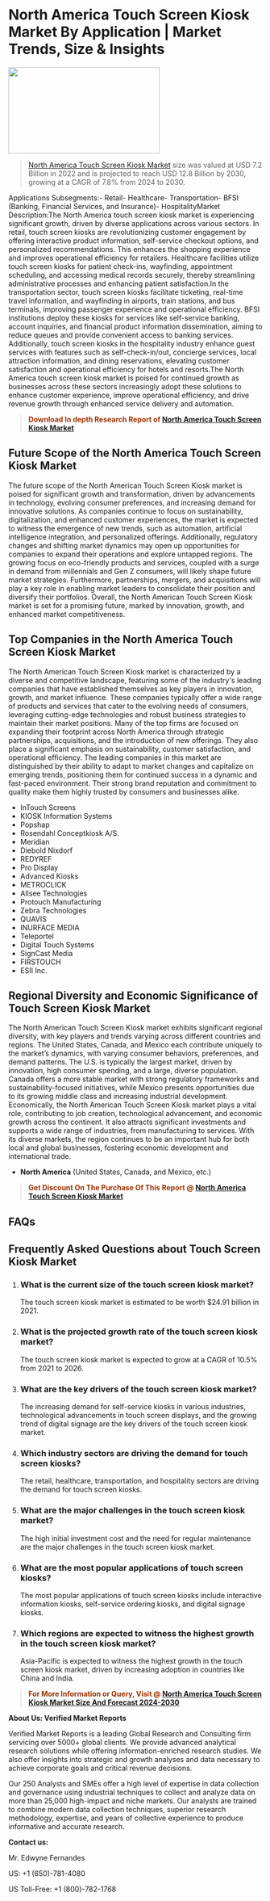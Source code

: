 <p><h1>North America Touch Screen Kiosk Market By Application | Market Trends, Size & Insights</h1><p><img class="aligncenter size-medium wp-image-105565" src="https://ffe5etoiles.com/wp-content/uploads/2025/01/MST7-300x171.png" alt="" width="300" height="171" /></p><blockquote><p><a href="https://www.verifiedmarketreports.com/download-sample/?rid=253956&utm_source=Github-NA&utm_medium=357" target="_blank">North America Touch Screen Kiosk Market</a> size was valued at USD 7.2 Billion in 2022 and is projected to reach USD 12.8 Billion by 2030, growing at a CAGR of 7.8% from 2024 to 2030.</p></blockquote>Applications Subsegments:- Retail- Healthcare- Transportation- BFSI (Banking, Financial Services, and Insurance)- HospitalityMarket Description:The North America touch screen kiosk market is experiencing significant growth, driven by diverse applications across various sectors. In retail, touch screen kiosks are revolutionizing customer engagement by offering interactive product information, self-service checkout options, and personalized recommendations. This enhances the shopping experience and improves operational efficiency for retailers. Healthcare facilities utilize touch screen kiosks for patient check-ins, wayfinding, appointment scheduling, and accessing medical records securely, thereby streamlining administrative processes and enhancing patient satisfaction.In the transportation sector, touch screen kiosks facilitate ticketing, real-time travel information, and wayfinding in airports, train stations, and bus terminals, improving passenger experience and operational efficiency. BFSI institutions deploy these kiosks for services like self-service banking, account inquiries, and financial product information dissemination, aiming to reduce queues and provide convenient access to banking services. Additionally, touch screen kiosks in the hospitality industry enhance guest services with features such as self-check-in/out, concierge services, local attraction information, and dining reservations, elevating customer satisfaction and operational efficiency for hotels and resorts.The North America touch screen kiosk market is poised for continued growth as businesses across these sectors increasingly adopt these solutions to enhance customer experience, improve operational efficiency, and drive revenue growth through enhanced service delivery and automation.</p><blockquote><p><span style="color: #993300;"><strong>Download In depth Research Report of <a href="https://www.verifiedmarketreports.com/download-sample/?rid=253956&utm_source=Github-NA&utm_medium=357">North America Touch Screen Kiosk Market</a></strong></span></p></blockquote><h2>Future Scope of the North America Touch Screen Kiosk Market</h2><p>The future scope of the North American Touch Screen Kiosk market is poised for significant growth and transformation, driven by advancements in technology, evolving consumer preferences, and increasing demand for innovative solutions. As companies continue to focus on sustainability, digitalization, and enhanced customer experiences, the market is expected to witness the emergence of new trends, such as automation, artificial intelligence integration, and personalized offerings. Additionally, regulatory changes and shifting market dynamics may open up opportunities for companies to expand their operations and explore untapped regions. The growing focus on eco-friendly products and services, coupled with a surge in demand from millennials and Gen Z consumers, will likely shape future market strategies. Furthermore, partnerships, mergers, and acquisitions will play a key role in enabling market leaders to consolidate their position and diversify their portfolios. Overall, the North American Touch Screen Kiosk market is set for a promising future, marked by innovation, growth, and enhanced market competitiveness.</p><h2>Top Companies in the North America Touch Screen Kiosk Market</h2><p>The North American Touch Screen Kiosk market is characterized by a diverse and competitive landscape, featuring some of the industry's leading companies that have established themselves as key players in innovation, growth, and market influence. These companies typically offer a wide range of products and services that cater to the evolving needs of consumers, leveraging cutting-edge technologies and robust business strategies to maintain their market positions. Many of the top firms are focused on expanding their footprint across North America through strategic partnerships, acquisitions, and the introduction of new offerings. They also place a significant emphasis on sustainability, customer satisfaction, and operational efficiency. The leading companies in this market are distinguished by their ability to adapt to market changes and capitalize on emerging trends, positioning them for continued success in a dynamic and fast-paced environment. Their strong brand reputation and commitment to quality make them highly trusted by consumers and businesses alike.</p><p><ul><li>InTouch Screens </li><li> KIOSK Information Systems </li><li> Popshap </li><li> Rosendahl Conceptkiosk A/S. </li><li> Meridian </li><li> Diebold Nixdorf </li><li> REDYREF </li><li> Pro Display </li><li> Advanced Kiosks </li><li> METROCLICK </li><li> Allsee Technologies </li><li> Protouch Manufacturing </li><li> Zebra Technologies </li><li> QUAVIS </li><li> INURFACE MEDIA </li><li> Teleportel </li><li> Digital Touch Systems </li><li> SignCast Media </li><li> FIRSTOUCH </li><li> ESII Inc.</li></ul></p><h2>Regional Diversity and Economic Significance of Touch Screen Kiosk Market</h2><p>The North American Touch Screen Kiosk market exhibits significant regional diversity, with key players and trends varying across different countries and regions. The United States, Canada, and Mexico each contribute uniquely to the market’s dynamics, with varying consumer behaviors, preferences, and demand patterns. The U.S. is typically the largest market, driven by innovation, high consumer spending, and a large, diverse population. Canada offers a more stable market with strong regulatory frameworks and sustainability-focused initiatives, while Mexico presents opportunities due to its growing middle class and increasing industrial development. Economically, the North American Touch Screen Kiosk market plays a vital role, contributing to job creation, technological advancement, and economic growth across the continent. It also attracts significant investments and supports a wide range of industries, from manufacturing to services. With its diverse markets, the region continues to be an important hub for both local and global businesses, fostering economic development and international trade.</p><ul> <li><strong>North America</strong> (United States, Canada, and Mexico, etc.)</li></ul><blockquote><p><span style="color: #993300;"><strong>Get Discount On The Purchase Of This Report @ <a href="https://www.verifiedmarketreports.com/ask-for-discount/?rid=253956&utm_source=Github-NA&utm_medium=357">North America Touch Screen Kiosk Market</a></strong></span></p></blockquote><h2>FAQs</h2><p> <h2>Frequently Asked Questions about Touch Screen Kiosk Market</h2> <ol> <li> <h3>What is the current size of the touch screen kiosk market?</div><div></h3> <p>The touch screen kiosk market is estimated to be worth $24.91 billion in 2021.</p> </li> <li> <h3>What is the projected growth rate of the touch screen kiosk market?</div><div></h3> <p>The touch screen kiosk market is expected to grow at a CAGR of 10.5% from 2021 to 2026.</p> </li> <li> <h3>What are the key drivers of the touch screen kiosk market?</div><div></h3> <p>The increasing demand for self-service kiosks in various industries, technological advancements in touch screen displays, and the growing trend of digital signage are the key drivers of the touch screen kiosk market.</p> </li> <li> <h3>Which industry sectors are driving the demand for touch screen kiosks?</div><div></h3> <p>The retail, healthcare, transportation, and hospitality sectors are driving the demand for touch screen kiosks.</p> </li> <li> <h3>What are the major challenges in the touch screen kiosk market?</div><div></h3> <p>The high initial investment cost and the need for regular maintenance are the major challenges in the touch screen kiosk market.</p> </li> <li> <h3>What are the most popular applications of touch screen kiosks?</div><div></h3> <p>The most popular applications of touch screen kiosks include interactive information kiosks, self-service ordering kiosks, and digital signage kiosks.</p> </li> <li> <h3>Which regions are expected to witness the highest growth in the touch screen kiosk market?</div><div></h3> <p>Asia-Pacific is expected to witness the highest growth in the touch screen kiosk market, driven by increasing adoption in countries like China and India.</p> </li> </ol></body></html></p><blockquote><p><span style="color: #993300;"><strong>For More Information or Query, Visit @ <a href="https://www.verifiedmarketreports.com/product/touch-screen-kiosk-market/">North America Touch Screen Kiosk Market Size And Forecast 2024-2030</a></strong></span></p></blockquote><p><strong>About Us: Verified Market Reports</strong></p><p>Verified Market Reports is a leading Global Research and Consulting firm servicing over 5000+ global clients. We provide advanced analytical research solutions while offering information-enriched research studies. We also offer insights into strategic and growth analyses and data necessary to achieve corporate goals and critical revenue decisions.</p><p>Our 250 Analysts and SMEs offer a high level of expertise in data collection and governance using industrial techniques to collect and analyze data on more than 25,000 high-impact and niche markets. Our analysts are trained to combine modern data collection techniques, superior research methodology, expertise, and years of collective experience to produce informative and accurate research.</p><p><strong>Contact us:</strong></p><p>Mr. Edwyne Fernandes</p><p>US: +1 (650)-781-4080</p><p>US Toll-Free: +1 (800)-782-1768</p>
